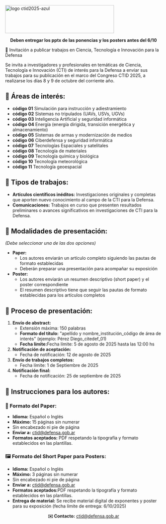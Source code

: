 

<img width="350" height="90" alt="logo ctid2025-azul" src="https://github.com/user-attachments/assets/bc7142c7-8728-4b56-9302-046f407d130f" />

<p align="center"> 
  <strong> Deben entregar los pptx de las ponencias y los posters antes del 6/10 </strong> 
</p>

<p>📢 Invitación a publicar trabajos en Ciencia, Tecnología e Innovación para la Defensa</p>
<p>Se invita a investigadores y profesionales en temáticas de Ciencia, Tecnología e Innovación (CTI) de interés para la Defensa a enviar sus trabajos para su publicación en el marco del Congreso CTID 2025, a realizarse los días 8 y 9 de octubre del corriente año.</p>

<h2>🔹 Áreas de interés:</h2>
<ul>
  <li><strong>código 01</strong> Simulación para instrucción y adiestramiento</li>
  <li><strong>código 02</strong> Sistemas no tripulados (UAVs, USVs, UGVs)</li>
  <li><strong>código 03</strong> Inteligencia Artificial y seguridad informática</li>
  <li><strong>código 04</strong> Energía (energía dirigida, transición energética y almacenamiento)</li>
  <li><strong>código 05</strong> Sistemas de armas y modernización de medios</li>
  <li><strong>código 06</strong> Ciberdefensa y seguridad informática</li>
  <li><strong>código 07</strong> Tecnologías Espaciales y satelitales</li>
  <li><strong>código 08</strong> Tecnología de materiales</li>
  <li><strong>código 09</strong> Tecnología química y biológica</li>
  <li><strong>código 10</strong> Tecnología meteorológica</li>
  <li><strong>código 11</strong> Tecnología geoespacial</li>
</ul>

<h2>🔹 Tipos de trabajos:</h2>
<ul>
  <li><strong>Artículos científicos inéditos:</strong> Investigaciones originales y completas que aporten nuevo conocimiento al campo de la CTI para la Defensa.</li>
  <li><strong>Comunicaciones:</strong> Trabajos en curso que presenten resultados preliminares o avances significativos en investigaciones de CTI para la Defensa.</li>
</ul>

<h2>🔹 Modalidades de presentación:</h2>
<p><em>(Debe seleccionar una de las dos opciones)</em></p>
<ul>
  <li><strong>Paper:</strong> 
    <ul>
      <li>Los autores enviarán un artículo completo siguiendo las pautas de formato establecidas</li>
      <li>Deberán preparar una presentación para acompañar su exposición</li>
    </ul>
  </li>
  <li><strong>Poster:</strong> 
    <ul>
      <li>Los autores enviarán un resumen descriptivo (short paper) y el poster correspondiente</li>
      <li>El resumen descriptivo tiene que seguir las pautas de formato establecidas para los artículos completos</li>
    </ul>
  </li>
</ul>

<h2>📅 Proceso de presentación:</h2>
<ol>
  <li><strong>Envío de abstract:</strong> 
    <ul>
      <li>Extensión máxima: 150 palabras</li>
      <li><strong>Formato del título:</strong> "apellido y nombre_institución_código de área de interés" (ejemplo: Pérez Diego_citedef_01)</li>
      <li><strong>Fecha límite:</strong>Fecha límite: 5 de agosto de 2025 hasta las 12:00 hs </li>
    </ul>
  </li>
  <li><strong>Notificación de aceptación:</strong> 
    <ul>
      <li>Fecha de notificación: 12 de agosto de 2025 </li>
    </ul>
  </li>
  <li><strong>Envío de trabajos completos:</strong> 
    <ul>
      <li>Fecha límite: 1 de Septiembre de 2025</li>
    </ul>
  </li>
  <li><strong>Notificación final:</strong> 
    <ul>
      <li>Fecha de notificación: 25 de septiembre de 2025</li>
    </ul>
  </li>
</ol>

<h2>📝 Instrucciones para los autores:</h2>

<h3>📄 Formato del Paper:</h3>
<ul>
  <li><strong>Idioma:</strong> Español o Inglés</li>
  <li><strong>Máximo:</strong> 15 páginas sin numerar</li>
  <li>Sin encabezado ni pie de página</li>
  <li><strong>Enviar a:</strong> <a href="mailto:ctid@defensa.gob.ar">ctid@defensa.gob.ar</a></li>
  <li><strong>Formatos aceptados:</strong> PDF respetando la tipografía y formato establecidos en las plantillas.</li>
</ul>

<h3>🖼️ Formato del Short Paper para Posters:</h3>
<ul>
  <li><strong>Idioma:</strong> Español o Inglés</li>
  <li><strong>Máximo:</strong> 3 páginas sin numerar</li>
  <li>Sin encabezado ni pie de página</li>
  <li><strong>Enviar a:</strong> <a href="mailto:ctid@defensa.gob.ar">ctid@defensa.gob.ar</a></li>
  <li><strong>Formatos aceptados:</strong>PDF respetando la tipografía y formato establecidos en las plantillas.</li>
  <li><strong>Entrega de material:</strong> Se recibe material digital de exponentes y poster para su exposición (fecha límite de entrega: 6/10/2025)</li>
</ul>

<p align="center">
  <strong>✉️ Contacto:</strong> <a href="mailto:ctid@defensa.gob.ar">ctid@defensa.gob.ar</a>
</p>

